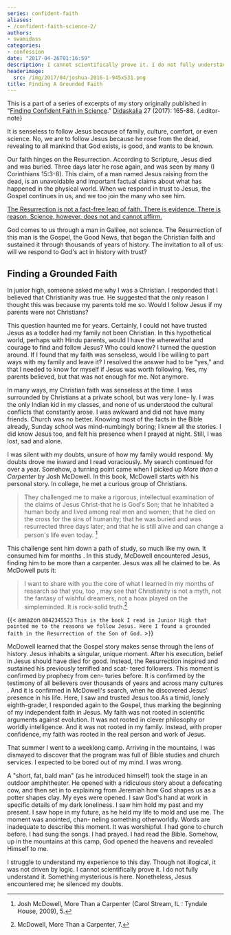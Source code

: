 ```yaml
---
series: confident-faith
aliases:
- /confident-faith-science-2/
authors:
- swamidass
categories:
- confession
date: "2017-04-26T01:16:59"
description: I cannot scientifically prove it. I do not fully understand it. Something mysterious is here. Nonetheless, Jesus encountered me; he silenced my doubts.
headerimage:
  src: /img/2017/04/joshua-2016-1-945x531.png
title: Finding A Grounded Faith
---
```


This is a part of a series of excerpts of my story originally published in "[Finding Confident Faith in Science](/pdf/swamidass-confident-faith.pdf)." [Didaskalia](http://www.providenceseminary.ca/seminary/publications/didaskalia/) 27 (2017): 165-88.
{.editor-note}

It is senseless to follow Jesus because of family, culture, comfort, or even science. No, we are to follow Jesus because he rose from the dead, revealing to all mankind that God exists, is good, and wants to be known.

Our faith hinges on the Resurrection. According to Scripture, Jesus died and was buried. Three days later he rose again, and was seen by many (I Corinthians 15:3-8). This claim, of a man named Jesus raising from the dead, is an unavoidable and important factual claims about what has happened in the physical world. When we respond in trust to Jesus, the Gospel continues in us, and we too join the many who see him.

[The Resurrection is not a fact-free leap of faith. There is evidence. There is reason. Science, however, does not and cannot affirm.](http://www.veritas.org/evidence-easter-scientists-list/)

God comes to us through a man in Galilee, not science. The Resurrection of this man is the Gospel, the Good News, that began the Christian faith and sustained it through thousands of years of history. The invitation to all of us: will we respond to God's act in history with trust?

## Finding a Grounded Faith


In junior high, someone asked me why I was a Christian. I responded that I believed that Christianity was true. He suggested that the only reason I thought this was because my parents told me so. Would I follow Jesus if my parents were not Christians?

This question haunted me for years. Certainly, I could not have trusted Jesus as a toddler had my family not been Christian. In this hypothetical world, perhaps with Hindu parents, would I have the wherewithal and courage to find and follow Jesus? Who could know? I turned the question around. If I found that my faith was senseless, would I be willing to part ways with my family and leave it? I resolved the answer had to be "yes," and that I needed to know for myself if Jesus was worth following. Yes, my parents believed, but that was not enough for me. Not anymore.

In many ways, my Christian faith was senseless at the time. I was surrounded by Christians at a private school, but was very lone- ly. I was the only Indian kid in my classes, and none of us understood the cultural conflicts that constantly arose. I was awkward and did not have many friends. Church was no better. Knowing most of the facts in the Bible already, Sunday school was mind-numbingly boring; I knew all the stories. I did know Jesus too, and felt his presence when I prayed at night. Still, I was lost, sad and alone.

I was silent with my doubts, unsure of how my family would respond. My doubts drove me inward and I read voraciously. My search continued for over a year. Somehow, a turning point came when I picked up *More than a Carpenter* by Josh McDowell. In this book, McDowell starts with his personal story. In college, he met a curious group of Christians.


> They challenged me to make a rigorous, intellectual examination of the claims of Jesus Christ-that he is God's Son; that he inhabited a human body and lived among real men and women; that he died on the cross for the sins of humanity; that he was buried and was resurrected three days later; and that he is still alive and can change a person's life even today. [^1]

This challenge sent him down a path of study, so much like my own. It consumed him for months . In this study, McDowell encountered Jesus, finding him to be more than a carpenter. Jesus was all he claimed to be. As McDowell puts it:


> I want to share with you the core of what I learned in my months of research so that you, too , may see that Christianity is not a myth, not the fantasy of wishful dreamers, not a hoax played on the simpleminded. It is rock-solid truth.[^2]

{{< amazon `0842345523` `This is the book I read in Junior High that pointed me to the reasons we follow Jesus. Here I found a grounded faith in the Resurrection of the Son of God.` >}}



McDowell learned that the Gospel story makes sense through the lens of history. Jesus inhabits a singular, unique moment. After his execution, belief in Jesus should have died for good. Instead, the Resurrection inspired and sustained his previously terrified and scat- tered followers. This moment is confirmed by prophecy from cen- turies before. It is confirmed by the testimony of all believers over thousands of years and across many cultures . And it is confirmed in McDowell's search, when he discovered Jesus' presence in his life. Here, I saw and trusted Jesus too.As a timid, lonely eighth-grader, I responded again to the Gospel, thus marking the beginning of my independent faith in Jesus. My faith was not rooted in scientific arguments against evolution. It was not rooted in clever philosophy or worldly intelligence. And it was not rooted in my family. Instead, with proper confidence, my faith was rooted in the real person and work of Jesus.


That summer I went to a weeklong camp. Arriving in the mountains, I was dismayed to discover that the program was full of Bible studies and church services. I expected to be bored out of my mind. I was wrong.

A "short, fat, bald man" (as he introduced himself) took the stage in an outdoor amphitheater. He opened with a ridiculous story about a defecating cow, and then set in to explaining from Jeremiah how God shapes us as a potter shapes clay. My eyes were opened. I saw God's hand at work in specific details of my dark loneliness. I saw him hold my past and my present. I saw hope in my future, as he held my life to mold and use me. The moment was anointed, chan- neling something otherworldly. Words are inadequate to describe this moment. It was worshipful. I had gone to church before. I had sung the songs. I had prayed. I had read the Bible. Somehow, up in the mountains at this camp, God opened the heavens and revealed Himself to me.

I struggle to understand my experience to this day. Though not illogical, it was not driven by logic. I cannot scientifically prove it. I do not fully understand it. Something mysterious is here. Nonetheless, Jesus encountered me; he silenced my doubts.


[^1]: Josh McDowell, More Than a Carpenter (Carol Stream, IL : Tyndale House, 2009), 5.

[^2]: McDowell, More Than a Carpenter, 7.
